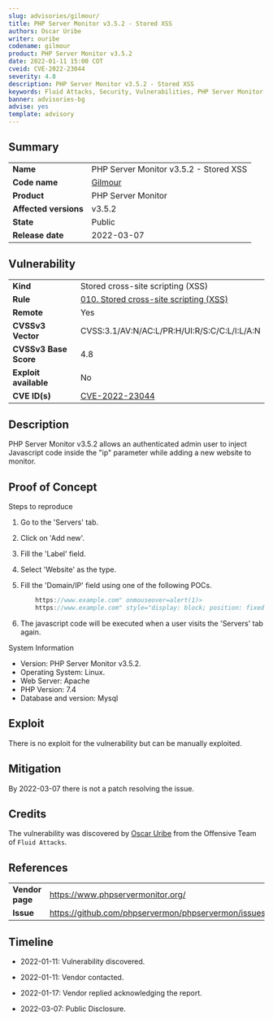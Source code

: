 ```yaml
---
slug: advisories/gilmour/
title: PHP Server Monitor v3.5.2 - Stored XSS
authors: Oscar Uribe
writer: ouribe
codename: gilmour
product: PHP Server Monitor v3.5.2
date: 2022-01-11 15:00 COT
cveid: CVE-2022-23044
severity: 4.8
description: PHP Server Monitor v3.5.2 - Stored XSS
keywords: Fluid Attacks, Security, Vulnerabilities, PHP Server Monitor
banner: advisories-bg
advise: yes
template: advisory
---
```


## Summary

|                             |                                                        |
|-----------------------------|--------------------------------------------------------|
| **Name**                    | PHP Server Monitor v3.5.2 - Stored XSS                 |
| **Code name**               | [Gilmour](https://en.wikipedia.org/wiki/David_Gilmour) |
| **Product**                 | PHP Server Monitor                                     |
| **Affected versions**       | v3.5.2                                                 |
| **State**                   | Public                                                 |
| **Release date**            | 2022-03-07                                             |

## Vulnerability

|                       |                                                                  |
|-----------------------|------------------------------------------------------------------|
| **Kind**              | Stored cross-site scripting (XSS)                                |
| **Rule**              | [010. Stored cross-site scripting (XSS)](https://docs.fluidattacks.com/criteria/vulnerabilities/010)   |
| **Remote**            | Yes                                                              |
| **CVSSv3 Vector**     | CVSS:3.1/AV:N/AC:L/PR:H/UI:R/S:C/C:L/I:L/A:N                     |
| **CVSSv3 Base Score** | 4.8                                                              |
| **Exploit available** | No                                                               |
| **CVE ID(s)**         | [CVE-2022-23044](https://cve.mitre.org/cgi-bin/cvename.cgi?name=CVE-2022-23044)                                                 |

## Description

PHP Server Monitor v3.5.2 allows an authenticated admin user to
inject Javascript code inside the "ip" parameter while
adding a new website to monitor.

## Proof of Concept

Steps to reproduce

1. Go to the 'Servers' tab.
2. Click on 'Add new'.
3. Fill the 'Label' field.
4. Select 'Website' as the type.
5. Fill the 'Domain/IP' field using one of the following POCs.

    ```javascript
        https://www.example.com" onmouseover=alert(1)>
        https://www.example.com" style="display: block; position: fixed; top: 0; left: 0; z-index: 99999; width: 9999px; height: 9999px;" onmouseover=alert('XSS')> (To avoid user interaction)
    ```

6. The javascript code will be executed when a user
   visits the 'Servers' tab again.

System Information

* Version: PHP Server Monitor v3.5.2.
* Operating System: Linux.
* Web Server: Apache
* PHP Version: 7.4
* Database and version: Mysql

## Exploit

There is no exploit for the vulnerability but can be manually exploited.

## Mitigation

By 2022-03-07 there is not a patch resolving the issue.

## Credits

The vulnerability was discovered by [Oscar
Uribe](https://co.linkedin.com/in/oscar-uribe-londo%C3%B1o-0b6534155) from the Offensive
Team of  `Fluid Attacks`.

## References

|                     |                                                                 |
|---------------------|-----------------------------------------------------------------|
| **Vendor page**     | <https://www.phpservermonitor.org/>                             |
| **Issue**           | <https://github.com/phpservermon/phpservermon/issues/1178>      |

## Timeline

* 2022-01-11: Vulnerability discovered.

* 2022-01-11: Vendor contacted.

* 2022-01-17: Vendor replied acknowledging the report.

* 2022-03-07: Public Disclosure.